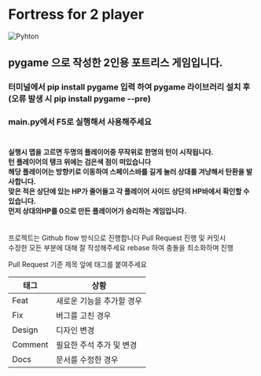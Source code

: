 # Fortress for 2 player

<img alt="Pyhton" src ="https://img.shields.io/badge/Python-3776AB.svg?&style=for-the-badge&logo=Python&logoColor=black"/> 

## pygame 으로 작성한 2인용 포트리스 게임입니다. 
### 터미널에서 pip install pygame 입력 하여 pygame 라이브러리 설치 후 (오류 발생 시 pip install pygame --pre)
### main.py에서 F5로 실행해서 사용해주세요<br><br>

#### 실행시 맵을 고르면 두명의 플레이어중 무작위로 한명의 턴이 시작됩니다.<br>턴 플레이어의 탱크 위에는 검은색 점이 떠있습니다<br> 해당 플레이어는 방향키로 이동하여 스페이스바를 길게 눌러 상대를 겨냥해서 탄환을 발사합니다.<br> 맞은 적은 상단에 있는 HP가 줄어들고 각 플레이어 사이드 상단의 HP바에서 확인할 수 있습니다.<br>먼저 상대의HP를 0으로 만든 플레이어가 승리하는 게임입니다.




<br>
프로젝트는 Github flow 방식으로 진행합니다
Pull Request 진행 및 커밋시<br> 수정한 모든 부분에 대해 잘 작성해주세요
rebase 하여 충돌을 최소화하며 진행

Pull Request 기준
제목 앞에 태그를 붙여주세요

| 태그    | 상황                    |
|---------|------------------------|
| Feat    | 새로운 기능을 추가할 경우   |
| Fix     | 버그를 고친 경우          |
| Design  | 디자인 변경        |
| Comment | 필요한 주석 추가 및 변경 |
| Docs    | 문서를 수정한 경우  |
